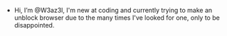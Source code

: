 - Hi, I’m @W3az3l,
I'm new at coding and currently trying to make an unblock browser due to the many times I've looked for one, only to be disappointed.
